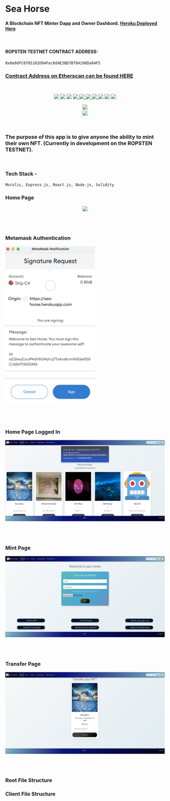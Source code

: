 # Sea Horse 

#### A Blockchain NFT Minter Dapp and Owner Dashbord. [Heroku Deployed Here](https://sea-horse.herokuapp.com/)


<br/>

#### ROPSTEN TESTNET CONTRACT ADDRESS:
    0x8e0dFC0785102D94Fec8d4E3BD7Bf84290Da04F5    


### [Contract Address on Etherscan can be found HERE](https://ropsten.etherscan.io/address/0x8e0dFC0785102D94Fec8d4E3BD7Bf84290Da04F5)

<br/>

<p align='center'>
    <img src='https://img.shields.io/badge/JavaScript-79.2%25-brightgreen?style=plastic&logo=javascript'>
    <img src='https://img.shields.io/badge/CSS-12.3%25-green?style=plascit&logo=CSS3&logoColor=green'>
    <img src='https://img.shields.io/badge/HTML-3.6%25-orange?style=plastic&logo=HTML5&logoColor=orange'>
    <a href='https://github.com/rdrachenberg'>
        <img src='https://img.shields.io/badge/Moralis%20-DB-blue?style=plastic&logo=Monero&logoColor=blue'>
    </a>
    <a href='https://github.com/rdrachenberg'>
        <img src='https://img.shields.io/badge/Node%20-.js-success?style=plastic&logo=Node.js&logoColor=success'>
        <img src='https://img.shields.io/badge/React%20-18.1.0-informational?style=plastic&logo=React&logoColor=#61DAFB'>
    </a>
    <a href='https://github.com/rdrachenberg'>
        <img src='https://img.shields.io/badge/Made%20by-rDrachenberg-blue?style=plastic&logo=visual-studio-code&logoColor=blue'>
    </a> 
    <img src= 'https://img.shields.io/github/issues/rdrachenberg/ryan-react-app?style=plastic' />
    <img src= 'https://img.shields.io/github/license/rdrachenberg/ryan-react-app?style=plastic' />
    <a href='mailto:RyanDrachenberg@gmail.com'>
        <img src='https://img.shields.io/badge/Ask%20me-anything-1abc9c.svg?logo=minutemailer&logoColor=#29B99B'>
    </a>
</p>
<p align='center'>
    <a href='https://sea-horse.herokuapp.com/' >
        <img src='https://img.shields.io/badge/Heroku-Deployed-blue?style=for-the-badge'>
    </a>
    </br>
    <a href='https://sea-horse.herokuapp.com/' >
        <img src='https://media.giphy.com/media/UQ1PjoQWY9XrejfOGC/giphy.gif' width=150>
    </a>
</p>
</br>

### The purpose of this app is to give anyone the ability to mint their own NFT. (Currently in development on the ROPSTEN TESTNET). 

</br>

### Tech Stack -

    Moralis, Express.js, React.js, Node.js, Solidity

### Home Page
<p align='center'>
    <img src="./assets/home-page.png">
</p>
</br>
</br>

### Metamask Authentication
<p align='left'>
    <img src="./assets/metamask-authentication.png" height='500'>
</p>
</br>
</br>

### Home Page Logged In
<p align='center'>
    <img src="./assets/home-page-logged-in.png">
</p>
</br>
</br>

### Mint Page
<p align='center'>
    <img src="./assets/mint-page.png">
</p>
</br>
</br>

### Transfer Page
<p align='center'>
    <img src="./assets/transfer-page.png">
</p>
</br>
</br>

### Root File Structure


### Client File Structure
